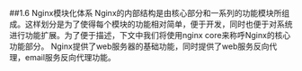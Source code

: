 ##1.6 Nginx模块化体系
Nginx的内部结构是由核心部分和一系列的功能模块所组成。这样划分是为了使得每个模块的功能相对简单，便于开发，同时也便于对系统进行功能扩展。为了便于描述，下文中我们将使用nginx core来称呼Nginx的核心功能部分。
Nginx提供了web服务器的基础功能，同时提供了web服务反向代理，email服务反向代理功能。
